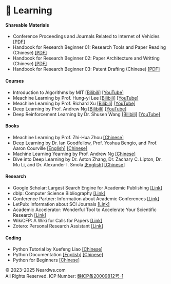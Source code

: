 # 🎒 Learning

#### Shareable Materials

- Conference Proceedings and Journals Related to Internet of Vehicles [[PDF]](https://neardws-1257861591.cos.ap-shanghai.myqcloud.com/neardws/Conference%20Proceedings%20and%20Journals%20Related%20to%20Internet%20of%20Vehicles.pdf)
- Handbook for Research Beginner 01: Research Tools and Paper Reading (Chinese) [[PDF]](https://neardws-1257861591.cos.ap-shanghai.myqcloud.com/neardws/%E7%A7%91%E7%A0%94%E5%85%A5%E9%97%A801.pdf)
- Handbook for Research Beginner 02: Paper Architecture and Writting (Chinese) [[PDF]](https://neardws-1257861591.cos.ap-shanghai.myqcloud.com/neardws/%E7%A7%91%E7%A0%94%E5%85%A5%E9%97%A802.pdf)
- Handbook for Research Beginner 03: Patent Drafting  (Chinese) [[PDF]](https://neardws-1257861591.cos.ap-shanghai.myqcloud.com/neardws/%E7%A7%91%E7%A0%94%E5%85%A5%E9%97%A803.pdf)

#### Courses

- Introduction to Algorithms by MIT [[Bilibili]](https://www.bilibili.com/video/BV1fu41127MN) [[YouTube]](https://www.youtube.com/watch?v=ZA-tUyM_y7s&list=PLUl4u3cNGP63EdVPNLG3ToM6LaEUuStEY)
- Meachine Learning by Prof. Hung-yi Lee [[Bilibili]](https://www.bilibili.com/video/BV1J94y1f7u5) [[YouTube]](https://www.youtube.com/watch?v=Y87Ct23H3Kw&list=PLJV_el3uVTsNxV_IGauQZBHjBKZ26JHjd)
- Meachine Learning by Prof. Richard Xu [[Bilibili]](https://www.bilibili.com/video/BV1xW411N7f1/?spm_id_from=333.999.0.0&vd_source=c1ab668ffc70acf1658d1869973425ab) [[YouTube]](https://www.youtube.com/watch?v=COAlqcArijw&list=PLyAft-JyjIYoLYkte6lyluTXu3_J0lWJR)
- Deep Learning by Prof. Andrew Ng [[Bilibili]](https://www.bilibili.com/video/BV12E411a7Xn) [[YouTube]](https://www.youtube.com/watch?v=jGwO_UgTS7I&list=PLoROMvodv4rMiGQp3WXShtMGgzqpfVfbU)
- Deep Reinforcement Learning by Dr. Shusen Wang [[Bilibili]](https://www.bilibili.com/video/BV1rv41167yx) [[YouTube]](https://www.youtube.com/watch?v=jNcMnwpPpfk&list=PLgtf4d9zHHO99JZTT-N5eUBXhW5sfOKhA)

#### Books

- Meachine Learning by Prof. Zhi-Hua Zhou [[Chinese]](https://cs.nju.edu.cn/zhouzh/zhouzh.files/publication/MLbook2016.htm)
- Deep Learning by Dr. Ian Goodfellow, Prof. Yoshua Bengio, and Prof. Aaron Courville [[English]](https://www.deeplearningbook.org) [[Chinese]](https://github.com/exacity/deeplearningbook-chinese)
- Machine Learning Yearning by Prof. Andrew Ng [[Chinese]](https://deeplearning-ai.github.io/machine-learning-yearning-cn/)
- Dive into Deep Learning by Dr. Aston Zhang, Dr. Zachary C. Lipton, Dr. Mu Li, and Dr. Alexander I. Smola [[English]](https://d2l.ai) [[Chinese]](https://zh.d2l.ai)

#### Research

- Google Scholar: Largest Search Engine for Academic Publishing [[Link]](https://scholar.google.com)
- dblp: Computer Science Bibliography [[Link]](https://dblp.org)
- Conference Partner: Information about Academic Conferences [[Link]](https://www.myhuiban.com)
- LetPub: Information about SCI Journals [[Link]](http://www.letpub.com.cn/index.php?page=journalapp)
- Academic Accelerator: Wonderful Tool to Accelerate Your Scientific Research [[Link]](https://academic-accelerator.com)
- WikiCFP: A Wiki for Calls for Papers [[Link]](http://www.wikicfp.com/cfp/)
- Zotero: Personal Research Assistant [[Link]](https://www.zotero.org)

#### Coding

- Python Tutorial by Xuefeng Liao [[Chinese]](https://www.liaoxuefeng.com/wiki/1016959663602400)
- Python Documentation [[English]](https://docs.python.org/3/) [[Chinese]](https://docs.python.org/zh-cn/3/)
- Python for Beginners [[Chinese]](https://www.bilibili.com/video/BV1Fs411A7HZ)   

<html>
<body>
<div style="float: left;">
<script type='text/javascript' id='clustrmaps' src='//cdn.clustrmaps.com/map_v2.js?cl=080808&w=600&t=tt&d=aFmh3d7Xe0XBtDzpWJTkAIBPYWnWgzsZn29nw_9T_34&co=ffffff&cmo=3acc3a&cmn=ff5353&ct=808080'></script>
</div>
<div style="clear: both; text-align: left;">
<p>© 2023-2025 Neardws.com <br>
    All Rights Reserved. ICP Number: <a href="https://beian.miit.gov.cn/">赣ICP备20009812号-1</a></p>
</div>
</body>
</html>    